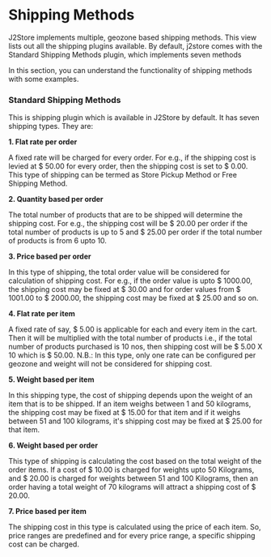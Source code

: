 # Shipping Methods

J2Store implements multiple, geozone based shipping methods. This view lists out all the shipping plugins available. By default, j2store comes with the Standard Shipping Methods plugin, which implements seven methods

In this section, you can understand the functionality of shipping methods with some examples.

### Standard Shipping Methods

This is shipping plugin which is available in J2Store by default. It has seven shipping types. They are:

**1. Flat rate per order**

A fixed rate will be charged for every order. For e.g., if the shipping cost is levied at $ 50.00 for every order, then the shipping cost is set to $ 0.00. This type of shipping can be termed as Store Pickup Method or Free Shipping Method.

**2. Quantity based per order**

The total number of products that are to be shipped will determine the shipping cost. For e.g., the shipping cost will be $ 20.00 per order if the total number of products is up to 5 and $ 25.00 per order if the total number of products is from 6 upto 10.

**3. Price based per order**

In this type of shipping, the total order value will be considered for calculation of shipping cost. For e.g., if the order value is upto $ 1000.00, the shipping cost may be fixed at $ 30.00 and for order values from $ 1001.00 to $ 2000.00, the shipping cost may be fixed at $ 25.00 and so on.

**4. Flat rate per item**

A fixed rate of say, $ 5.00 is applicable for each and every item in the cart. Then it will be multiplied with the total number of products i.e., if the total number of products purchased is 10 nos, then shipping cost will be $ 5.00 X 10 which is $ 50.00.
N.B.: In this type, only one rate can be configured per geozone and weight will not be considered for shipping cost.

**5. Weight based per item**

In this shipping type, the cost of shipping depends upon the weight of an item that is to be shipped. If an item weighs between 1 and 50 kilograms, the shipping cost may be fixed at $ 15.00 for that item and if it weighs between 51 and 100 kilograms, it's shipping cost may be fixed at $ 25.00 for that item.

**6. Weight based per order**

This type of shipping is calculating the cost based on the total weight of the order items. If a cost of $ 10.00 is charged for weights upto 50 Kilograms, and $ 20.00 is charged for weights between 51 and 100 Kilograms, then an order having a total weight of 70 kilograms will attract a shipping cost of $ 20.00.

**7. Price based per item**

The shipping cost in this type is calculated using the price of each item. So, price ranges are predefined and for every price range, a specific shipping cost can be charged.













